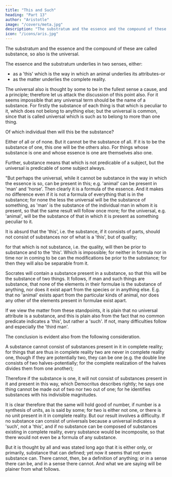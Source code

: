 ```yaml
---
title: "This and Such"
heading: "Part 13"
author: "Aristotle"
image: "/covers/meta.jpg"
description: "The substratum and the essence and the compound of these are called substance, so also is the universal"
icon: "/icons/aris.jpg"
---
```




The substratum and the essence and the compound of these are called substance, so also is the universal. 

The essence and the substratum underlies in two senses, either:
- as a 'this' which is the way in which an animal underlies its attributes-or
- as the matter underlies the complete reality. 

The universal also is thought by some to be in the fullest sense a cause, and a principle; therefore let us attack the discussion of this point also. For it seems impossible that any universal term should be the name of a substance. For firstly the substance of each thing is that which is peculiar to it, which does not belong to anything else; but the universal is common, since that is called universal which is such as to belong to more than one thing. 

Of which individual then will this be the substance? 

Either of all or of none. But it cannot be the substance of all. If it is to be the substance of one, this one will be the others also. For things whose substance is one and whose essence is one are themselves also one.

Further, substance means that which is not predicable of a subject, but the universal is predicable of some subject always.

"But perhaps the universal, while it cannot be substance in the way in which the essence is so, can be present in this; e.g. 'animal' can be present in 'man' and 'horse'. Then clearly it is a formula of the essence. And it makes no difference even if it is not a formula of everything that is in the substance; for none the less the universal will be the substance of something, as 'man' is the substance of the individual man in whom it is present, so that the same result will follow once more; for the universal, e.g. 'animal', will be the substance of that in which it is present as something peculiar to it. 

It is absurd that the 'this', i.e. the substance, if it consists of parts, should not consist of substances nor of what is a 'this', but of quality; 

for that which is not substance, i.e. the quality, will then be prior to substance and to the 'this'. Which is impossible; for neither in formula nor in time nor in coming to be can the modifications be prior to the substance; for then they will also be separable from it. 

Socrates will contain a substance present in a substance, so that this will be the substance of two things. It follows, if man and such things are substance, that none of the elements in their formulae is the substance of anything, nor does it exist apart from the species or in anything else. E.g. that no 'animal' exists apart from the particular kinds of animal, nor does any other of the elements present in formulae exist apart.

If we view the matter from these standpoints, it is plain that no universal attribute is a substance, and this is plain also from the fact that no common predicate indicates a 'this', but rather a 'such'. If not, many difficulties follow and especially the 'third man'.

The conclusion is evident also from the following consideration. 

A substance cannot consist of substances present in it in complete reality; for things that are thus in complete reality two are never in complete reality one, though if they are potentially two, they can be one (e.g. the double line consists of two halves-potentially; for the complete realization of the halves divides them from one another); 

Therefore if the substance is one, it will not consist of substances present in it and present in this way, which Democritus describes rightly; he says one thing cannot be made out of two nor two out of one; for he identifies substances with his indivisible magnitudes. 

It is clear therefore that the same will hold good of number, if number is a synthesis of units, as is said by some; for two is either not one, or there is no unit present in it in complete reality. But our result involves a difficulty. If no substance can consist of universals because a universal indicates a 'such', not a 'this', and if no substance can be composed of substances existing in complete reality, every substance would be incomposite, so that there would not even be a formula of any substance. 

But it is thought by all and was stated long ago that it is either only, or primarily, substance that can defined; yet now it seems that not even substance can. There cannot, then, be a definition of anything; or in a sense there can be, and in a sense there cannot. And what we are saying will be plainer from what follows.


